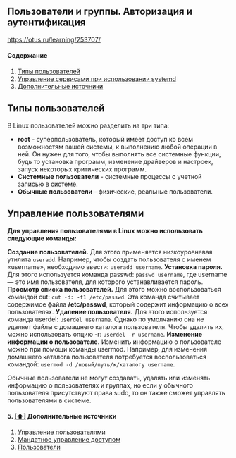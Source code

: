## Пользователи и группы. Авторизация и аутентификация

https://otus.ru/learning/253707/

#### <a name='toc'>Содержание</a>

1. [Типы пользователей](#1)
2. [Управление сервисами при использовании systemd](#2)
5. [Дополнительные источники](#recommended_sources)

## Типы пользователей

В Linux пользователей можно разделить на три типа:

- **root** - суперпользователь, который имеет доступ ко всем возможностям вашей системы, к выполнению любой операции в ней. Он нужен для того, чтобы выполнять все системные функции, будь то установка программ, изменение драйверов и настроек, запуск некоторых критических программ.
- **Системные пользователи** - системные процессы с учетной записью в системе.
- **Обычные пользователи** - физические, реальные пользователи.


## Управление пользователями

**Для управления пользователями в Linux можно использовать следующие команды:**

**Создание пользователей.** Для этого применяется низкоуровневая утилита `useradd`. Например, чтобы создать пользователя с именем «username», необходимо ввести: `useradd username`.
**Установка пароля.** Для этого используется команда passwd: `passwd username`, где username — это имя пользователя, для которого устанавливается пароль.
**Просмотр списка пользователей.** Для этого можно воспользоваться командой cut: `cut -d: -f1 /etc/passwd`. Эта команда считывает содержимое файла **/etc/passwd**, который содержит информацию о всех пользователях.
**Удаление пользователя.** Для этого используется команда userdel: `userdel username`. Однако по умолчанию она не удаляет файлы с домашнего каталога пользователя. Чтобы удалить их, можно использовать опцию -r: `userdel -r username`.
**Изменение информации о пользователе.** Изменить информацию о пользователе можно при помощи команды usermod. Например, для изменения домашнего каталога пользователя потребуется воспользоваться командой: `usermod -d /новый/путь/к/каталогу username`.

Обычные пользователи не могут создавать, удалять или изменять информацию о пользователях и группах, но если у обычного пользователя присутствуют права sudo, то он также сможет управлять пользователями в системе. 









#### 5. [[⬆]](#toc) <a name='recommended_sources'>Дополнительные источники</a>

1. [Управление пользователями](https://firstvds.ru/technology/linux-user-management)
2. [Мандатное управление доступом](https://ru.wikipedia.org/wiki/%D0%9C%D0%B0%D0%BD%D0%B4%D0%B0%D1%82%D0%BD%D0%BE%D0%B5_%D1%83%D0%BF%D1%80%D0%B0%D0%B2%D0%BB%D0%B5%D0%BD%D0%B8%D0%B5_%D0%B4%D0%BE%D1%81%D1%82%D1%83%D0%BF%D0%BE%D0%BC)
3. [Пользователи](https://www.altlinux.org/%D0%A3%D0%BF%D1%80%D0%B0%D0%B2%D0%BB%D0%B5%D0%BD%D0%B8%D0%B5_%D0%BF%D0%BE%D0%BB%D1%8C%D0%B7%D0%BE%D0%B2%D0%B0%D1%82%D0%B5%D0%BB%D1%8F%D0%BC%D0%B8)
